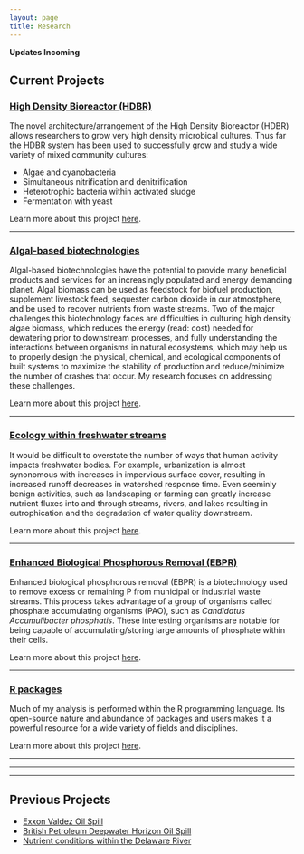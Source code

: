 ```yaml
---
layout: page
title: Research
---
```


**Updates Incoming**

## Current Projects  
### [High Density Bioreactor (HDBR)](/pages/HDBR.md)  

The novel architecture/arrangement of the High Density Bioreactor (HDBR) allows researchers to grow very high density microbical cultures. Thus far the HDBR system has been used to successfully grow and study a wide variety of mixed community cultures:  
* Algae and cyanobacteria  
* Simultaneous nitrification and denitrification  
* Heterotrophic bacteria within activated sludge  
* Fermentation with yeast  

Learn more about this project [here](/pages/HDBR.md).  

___

### [Algal-based biotechnologies](/pages/Algae.md)   

Algal-based biotechnologies have the potential to provide many beneficial products and services for an increasingly populated and energy demanding planet. Algal biomass can be used as feedstock for biofuel production, supplement livestock feed, sequester carbon dioxide in our atmostphere, and be used to recover nutrients from waste streams. Two of the major challenges this biotechnology faces are difficulties in culturing high density algae biomass, which reduces the energy (read: cost) needed for dewatering prior to downstream processes, and fully understanding the interactions between organisms in natural ecosystems, which may help us to properly design the physical, chemical, and ecological components of built systems to maximize the stability of production and reduce/minimize the number of crashes that occur. My research focuses on addressing these challenges.  

Learn more about this project [here](/pages/Algae.md).   

___

### [Ecology within freshwater streams](/pages/StreamEcology.md)  

It would be difficult to overstate the number of ways that human activity impacts freshwater bodies. For example, urbanization is almost synonomous with increases in impervious surface cover, resulting in increased runoff decreases in watershed response time. Even seeminly benign activities, such as landscaping or farming can greatly increase nutrient fluxes into and through streams, rivers, and lakes resulting in eutrophication and the degradation of water quality downstream. 

Learn more about this project [here](/pages/StreamEcology.md).  

___

### [Enhanced Biological Phosphorous Removal (EBPR)](/pages/EBPR.md)  

Enhanced biological phosphorous removal (EBPR) is a biotechnology used to remove excess or remaining P from municipal or industrial waste streams. This process takes advantage of a group of organisms called phosphate accumulating organisms (PAO), such as *Candidatus Accumulibacter phosphatis*. These interesting organisms are notable for being capable of accumulating/storing large amounts of phosphate within their cells.   

Learn more about this project [here](/pages/EBPR.md).  

___

### [R packages](/4-R.md)   

Much of my analysis is performed within the R programming language. Its open-source nature and abundance of packages and users makes it a powerful resource for a wide variety of fields and disciplines.  


Learn more about this project [here](/4-R.md).  

___
___
___
## Previous Projects  
* [Exxon Valdez Oil Spill](/pages/ExxonValdezOilSpill.md)  
* [British Petroleum Deepwater Horizon Oil Spill](/pages/BPDeepwaterHorizonOilSpill.md)   
* [Nutrient conditions within the Delaware River](/pages/DelawareRiver.md)  

